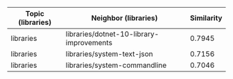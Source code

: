 | Topic (libraries) | Neighbor (libraries) | Similarity |
|-------------|-------------------|------------|
| libraries | libraries/dotnet-10-library-improvements | 0.7945 |
| libraries | libraries/system-text-json | 0.7156 |
| libraries | libraries/system-commandline | 0.7046 |
